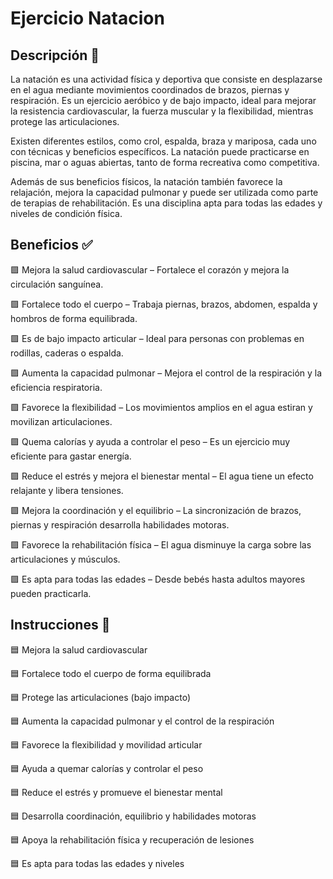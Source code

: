 # Ejercicio Natacion 

## Descripción 📖 

La natación es una actividad física y deportiva que consiste en desplazarse en el agua mediante movimientos coordinados de brazos, piernas y respiración. Es un ejercicio aeróbico y de bajo impacto, ideal para mejorar la resistencia cardiovascular, la fuerza muscular y la flexibilidad, mientras protege las articulaciones.

Existen diferentes estilos, como crol, espalda, braza y mariposa, cada uno con técnicas y beneficios específicos. La natación puede practicarse en piscina, mar o aguas abiertas, tanto de forma recreativa como competitiva.

Además de sus beneficios físicos, la natación también favorece la relajación, mejora la capacidad pulmonar y puede ser utilizada como parte de terapias de rehabilitación. Es una disciplina apta para todas las edades y niveles de condición física.

## Beneficios ✅

🟪 Mejora la salud cardiovascular – Fortalece el corazón y mejora la circulación sanguínea.

🟪 Fortalece todo el cuerpo – Trabaja piernas, brazos, abdomen, espalda y hombros de forma equilibrada.

🟪 Es de bajo impacto articular – Ideal para personas con problemas en rodillas, caderas o espalda.

🟪 Aumenta la capacidad pulmonar – Mejora el control de la respiración y la eficiencia respiratoria.

🟪 Favorece la flexibilidad – Los movimientos amplios en el agua estiran y movilizan articulaciones.

🟪 Quema calorías y ayuda a controlar el peso – Es un ejercicio muy eficiente para gastar energía.

🟪 Reduce el estrés y mejora el bienestar mental – El agua tiene un efecto relajante y libera tensiones.

🟪 Mejora la coordinación y el equilibrio – La sincronización de brazos, piernas y respiración desarrolla habilidades motoras.

🟪 Favorece la rehabilitación física – El agua disminuye la carga sobre las articulaciones y músculos.

🟪 Es apta para todas las edades – Desde bebés hasta adultos mayores pueden practicarla.

## Instrucciones 🔱

🟦 Mejora la salud cardiovascular

🟦 Fortalece todo el cuerpo de forma equilibrada

🟦 Protege las articulaciones (bajo impacto)

🟦 Aumenta la capacidad pulmonar y el control de la respiración

🟦 Favorece la flexibilidad y movilidad articular

🟦 Ayuda a quemar calorías y controlar el peso

🟦 Reduce el estrés y promueve el bienestar mental

🟦 Desarrolla coordinación, equilibrio y habilidades motoras

🟦 Apoya la rehabilitación física y recuperación de lesiones

🟦 Es apta para todas las edades y niveles